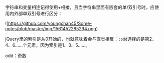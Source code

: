 字符串和变量相连记得使用+相接，且当字符串里面有嵌套的单/双引号时，应使用内外部单双引号进行区分：

![https://github.com/youngchan45/Some-notes/blob/master/img/1561452285294.png)



jQuery里的索引是从0开始的，也就意味着会与直觉相反：`:odd`选择的是第2、4、6……个元素，因为索引是1、3、5……。

odd：奇数
